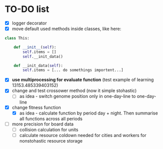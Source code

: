 # TO-DO list

- [x] logger decorator
- [x] move default used methods inside classes, like here:

```python
class This:

    def __init__(self):
        self.items = []
        self.__init_data()

    def __init_data(self):
        self.items = [... do somethings importent...]
```

- [x] **use multiprocessing for evaluate function** (test example of learning 13153.485339403152)
- [x] change and test crossower method (now it simple stohastic)
  - [ ] as idea - switch genome position only in one-day-line to one-day-line
- [x] change fitness function
  - [x] as idea - calculate function by period day + night. Then summarise all functions across all periods
- [ ] more precision for board data
  - [ ] collision calculation for units
  - [ ] calculate resource coldown needed for cities and workers for nonstohastic resource storage
